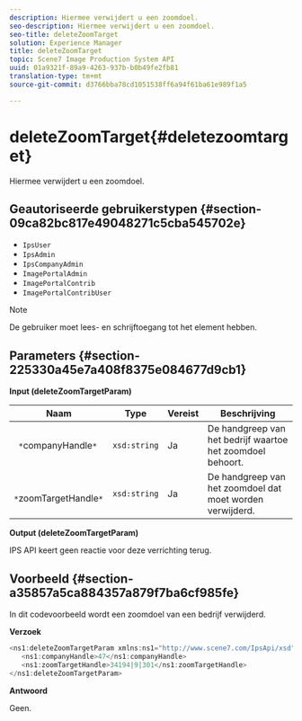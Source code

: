 ```yaml
---
description: Hiermee verwijdert u een zoomdoel.
seo-description: Hiermee verwijdert u een zoomdoel.
seo-title: deleteZoomTarget
solution: Experience Manager
title: deleteZoomTarget
topic: Scene7 Image Production System API
uuid: 01a9321f-89a9-4263-937b-b0b49fe2fb81
translation-type: tm+mt
source-git-commit: d3766bba78cd1051538ff6a94f61ba61e989f1a5

---
```



# deleteZoomTarget{#deletezoomtarget}

Hiermee verwijdert u een zoomdoel.

## Geautoriseerde gebruikerstypen {#section-09ca82bc817e49048271c5cba545702e}

* `IpsUser`
* `IpsAdmin`
* `IpsCompanyAdmin`
* `ImagePortalAdmin`
* `ImagePortalContrib`
* `ImagePortalContribUser`

>[!NOTE]
>
>De gebruiker moet lees- en schrijftoegang tot het element hebben.

## Parameters {#section-225330a45e7a408f8375e084677d9cb1}

**Input (deleteZoomTargetParam)**

| Naam | Type | Vereist | Beschrijving |
|---|---|---|---|
| ` *`companyHandle`*` | `xsd:string` | Ja | De handgreep van het bedrijf waartoe het zoomdoel behoort. |
| ` *`zoomTargetHandle`*` | `xsd:string` | Ja | De handgreep van het zoomdoel dat moet worden verwijderd. |

**Output (deleteZoomTargetParam)**

IPS API keert geen reactie voor deze verrichting terug.

## Voorbeeld {#section-a35857a5ca884357a879f7ba6cf985fe}

In dit codevoorbeeld wordt een zoomdoel van een bedrijf verwijderd.

**Verzoek**

```java
<ns1:deleteZoomTargetParam xmlns:ns1="http://www.scene7.com/IpsApi/xsd">
   <ns1:companyHandle>47</ns1:companyHandle>
   <ns1:zoomTargetHandle>34194|9|301</ns1:zoomTargetHandle>
</ns1:deleteZoomTargetParam>
```

**Antwoord**

Geen.
